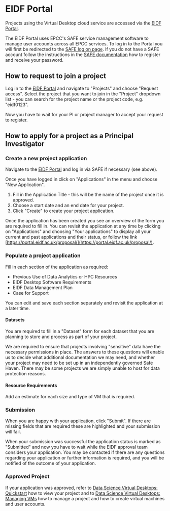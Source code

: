 # EIDF Portal

Projects using the Virtual Desktop cloud service are accessed via the
[EIDF Portal](https://portal.eidf.ac.uk/).

The EIDF Portal uses EPCC's SAFE service management software to manage
user accounts across all EPCC services. To log in to the Portal you
will first be redirected to the [SAFE log on
page](https://safe.epcc.ed.ac.uk).  If you do not have a SAFE account
follow the instructions in the [SAFE
documentation](https://epcced.github.io/safe-docs/safe-for-users/) how
to register and receive your password.

## How to request to join a project

Log in to the [EIDF Portal](https://portal.eidf.ac.uk/) and
navigate to "Projects" and choose "Request access".
Select the project that you want to join in the "Project" dropdown list -
you can search for the project name or the project code, e.g. "eidf0123".

Now you have to wait for your PI or project manager to accept your request to register.

## How to apply for a project as a Principal Investigator

### Create a new project application

Navigate to the [EIDF Portal](https://portal.eidf.ac.uk/) and log
in via SAFE if necessary (see above).

Once you have logged in click on "Applications" in the menu and choose "New Application".

1. Fill in the Application Title - this will be the name of the project once it is approved.
1. Choose a start date and an end date for your project.
1. Click "Create" to create your project application.

Once the application has been created you see an overview of the form you are
required to fill in. You can revisit the application at any time by clicking on
"Applications" and choosing "Your applications" to display all your current and past
applications and their status, or follow the link
[https://portal.eidf.ac.uk/proposal/](https://portal.eidf.ac.uk/proposal/).

### Populate a project application

Fill in each section of the application as required:

* Previous Use of Data Analytics or HPC Resources
* EIDF Desktop Software Requirements
* EIDF Data Management Plan
* Case for Support

You can edit and save each section separately and revisit the application at a later time.

#### Datasets

You are required to fill in a "Dataset" form for each dataset that you are planning to store and process as part of your project.

We are required to ensure that projects involving "sensitive" data have the necessary permissions in place.
The answers to these questions will enable us to decide what additional documentation we may need, and whether your project may need to be set up in an independently governed Safe Haven.
There may be some projects we are simply unable to host for data protection reasons.

#### Resource Requirements

Add an estimate for each size and type of VM that is required.

### Submission

When you are happy with your application, click "Submit".
If there are missing fields that are required these are highlighted and your submission will fail.

When your submission was successful the application status is marked as "Submitted" and
now you have to wait while the EIDF approval team considers your application.
You may be contacted if there are any questions regarding your application or further
information is required,
and you will be notified of the outcome of your application.

### Approved Project

If your application was approved, refer to
[Data Science Virtual Desktops: Quickstart](../../services/virtualmachines/quickstart/)
how to view your project and to
[Data Science Virtual Desktops: Managing VMs](../../services/virtualmachines/docs/)
how to manage a project and how to create virtual machines and user accounts.
